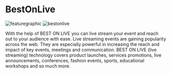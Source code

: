 # BestOnLive

![featuregraphic](https://user-images.githubusercontent.com/38525302/80069067-24d96800-855a-11ea-8731-84c81ca58394.jpg)
![bestonlive](https://user-images.githubusercontent.com/38525302/80068841-ba282c80-8559-11ea-8b7d-1e35b133512d.jpg)


With the help of BEST ON LIVE you can live stream your event and reach out to your audience with ease. Live streaming events are gaining popularity across the web. They are especially powerful in increasing the reach and impact of key events, meetings and communication. BEST ON LIVE (live streaming) technology covers product launches, services promotions, live announcements, conferences, fashion events, sports, educational workshops and so much more.
